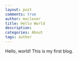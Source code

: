 ```yaml
---
layout: post
comments: true
author: mxclover
title: Hello World
description: 
categories: About
tags: author
---
```


Hello, world!
This is my first blog.



